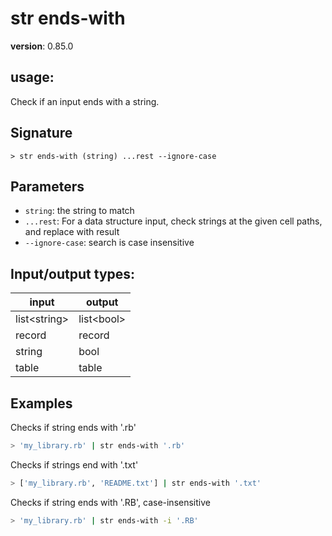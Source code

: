 # str ends-with

**version**: 0.85.0

## **usage**:

Check if an input ends with a string.

## Signature

`> str ends-with (string) ...rest --ignore-case`

## Parameters

- `string`: the string to match
- `...rest`: For a data structure input, check strings at the given cell paths, and replace with result
- `--ignore-case`: search is case insensitive

## Input/output types:

| input          | output       |
| -------------- | ------------ |
| list\<string\> | list\<bool\> |
| record         | record       |
| string         | bool         |
| table          | table        |

## Examples

Checks if string ends with '.rb'

```bash
> 'my_library.rb' | str ends-with '.rb'
```

Checks if strings end with '.txt'

```bash
> ['my_library.rb', 'README.txt'] | str ends-with '.txt'
```

Checks if string ends with '.RB', case-insensitive

```bash
> 'my_library.rb' | str ends-with -i '.RB'
```
